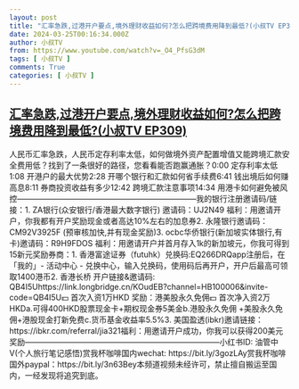 ```yaml
---
layout: post
title: "汇率急跌,过港开户要点,境外理财收益如何?怎么把跨境费用降到最低?(小叔TV EP309)"
date: 2024-03-25T00:16:34.000Z
author: 小叔TV
from: https://www.youtube.com/watch?v=_O4_PfsG3dM
tags: [ 小叔TV ]
comments: True
categories: [ 小叔TV ]
---
```

<!--1711325794000-->
[汇率急跌,过港开户要点,境外理财收益如何?怎么把跨境费用降到最低?(小叔TV EP309)](https://www.youtube.com/watch?v=_O4_PfsG3dM)
------

<div>
人民币汇率急跌，人民币定存利率太低，如何做境外资产配置增值又能跨境汇款安全费用低？找到了一条很好的路径，您看看能否跑赢通胀？0:00 定存利率太低1:08 开港户的最大优势2:28 开哪个银行和汇款如何省手续费6:41 钱出境后如何赚高息8:11 券商投资收益有多少12:42 跨境汇款注意事项14:34 用港卡如何避免被风控———————————————————————我的银行注册邀请码/链接：1. ZA银行(众安银行/香港最大数字银行) 邀请码：UJ2N49 福利：用邀请开户，你我都有开户奖励现金或者高达10%左右的加息券2. 永隆银行邀请码：CM92V3925F (预审核加快,并有现金奖励)3. ocbc华侨银行(新加坡实体银行,有卡)邀请码：R9H9FDOS 福利：用邀请开户并首月存入1k的新加坡元，你我可得到15新元奖励券商：1. 香港富途证券（futuhk）兑换码:EQ266DRQapp注册后，在「我的」- 活动中心 - 兑换中心，输入兑换码，使用码后再开户，开户后最高可领取1400港币2. 香港长桥 开户链接&邀请码: QB4I5Uhttps://link.longbridge.cn/KOudEB?channel=HB100006&invite-code=QB4I5U💵 首次入资1万HKD 奖励：港美股永久免佣💵 首次净入资2万HKDa.可得400HKD股票现金卡+期权现金券5美金b.港股永久免佣 +美股永久免佣+港股现金打新免费c.货币基金收益率5.5%3. 美国盈透(ibkr)邀请链接： https://ibkr.com/referral/jia321福利：用邀请开户成功，你我可以获得200美元奖励—————————————————————————小红书ID: 油管中V(个人旅行笔记感悟)赏我杯咖啡国内wechat: https://bit.ly/3gozLAy赏我杯咖啡国外paypal：https://bit.ly/3n63Bey本频道视频未经许可，禁止擅自搬运至国内，一经发现将追究到底。
</div>
